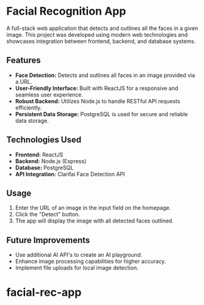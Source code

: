 # Facial Recognition App

A full-stack web application that detects and outlines all the faces in a given image. This project was developed using modern web technologies and showcases integration between frontend, backend, and database systems.

## Features
- **Face Detection:** Detects and outlines all faces in an image provided via a URL.
- **User-Friendly Interface:** Built with ReactJS for a responsive and seamless user experience.
- **Robust Backend:** Utilizes Node.js to handle RESTful API requests efficiently.
- **Persistent Data Storage:** PostgreSQL is used for secure and reliable data storage.

## Technologies Used

- **Frontend:** ReactJS
- **Backend:** Node.js (Express)
- **Database:** PostgreSQL
- **API Integration:** Clarifai Face Detection API 


## Usage

1. Enter the URL of an image in the input field on the homepage.
2. Click the "Detect" button.
3. The app will display the image with all detected faces outlined.


## Future Improvements

- Use additional AI API's to create an AI playground.
- Enhance image processing capabilities for higher accuracy.
- Implement file uploads for local image detection.

# facial-rec-app
